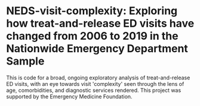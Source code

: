 # NEDS-visit-complexity: Exploring how treat-and-release ED visits have changed from 2006 to 2019 in the Nationwide Emergency Department Sample

This is code for a broad, ongoing exploratory analysis of treat-and-release ED visits, with an eye towards visit 'complexity' seen through the lens of age, comorbidities, and diagnostic services rendered. This project was supported by the Emergency Medicine Foundation.
